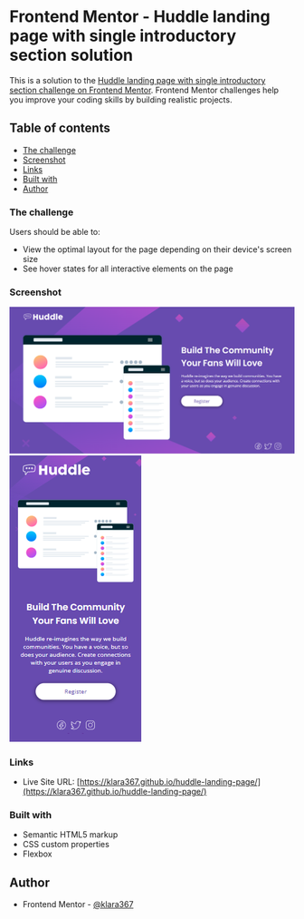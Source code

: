 # Frontend Mentor - Huddle landing page with single introductory section solution

This is a solution to the [Huddle landing page with single introductory section challenge on Frontend Mentor](https://www.frontendmentor.io/challenges/huddle-landing-page-with-a-single-introductory-section-B_2Wvxgi0). Frontend Mentor challenges help you improve your coding skills by building realistic projects. 

## Table of contents

  - [The challenge](#the-challenge)
  - [Screenshot](#screenshot)
  - [Links](#links)
  - [Built with](#built-with)
  - [Author](#author)


### The challenge

Users should be able to:

- View the optimal layout for the page depending on their device's screen size
- See hover states for all interactive elements on the page

### Screenshot

![](desktop-design.png)
![](mobile-design.png)

### Links

- Live Site URL: [https://klara367.github.io/huddle-landing-page/](https://klara367.github.io/huddle-landing-page/)

### Built with

- Semantic HTML5 markup
- CSS custom properties
- Flexbox

## Author

- Frontend Mentor - [@klara367](https://www.frontendmentor.io/profile/klara367)
